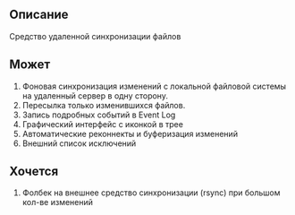 Описание
-
Средство удаленной синхронизации файлов

Может
-
1. Фоновая синхронизация изменений с локальной файловой системы на удаленный сервер в одну сторону. 
2. Пересылка только изменившихся файлов.
3. Запись подробных событий в Event Log
4. Графический интерфейс с иконкой в трее
5. Автоматические реконнекты и буферизация изменений
6. Внешний список исключений


Хочется
- 
1. Фолбек на внешнее средство синхронизации (rsync) при большом кол-ве изменений
